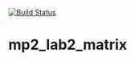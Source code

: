 [![Build Status](https://travis-ci.org/maslichko/mp2_lab2_matrix.svg?branch=main)](https://travis-ci.org/maslichko/mp2_lab2_matrix)
# mp2_lab2_matrix